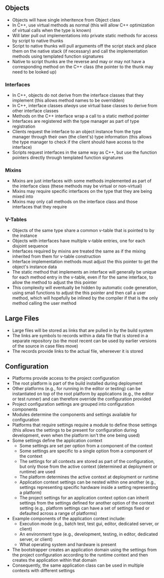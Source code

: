 ## Objects

* Objects will have single inheritence from Object class
* In C++, use virtual methods as normal (this will allow C++ optimization of
  virtual calls when the type is known)
* Will later pull out implementations into private static methods for access by
  script to native thunks
* Script to native thunks will pull arguments off the script stack and place
  them on the native stack (if necessary) and call the implementation methods
  using templated function signatures
* Native to script thunks are the reverse and may or may not have a
  corresponding method on the C++ class (the pointer to the thunk may need to be
  looked up)


### Interfaces

* In C++, objects do not derive from the interface classes that they implement
  (this allows method names to be overridden)
* In C++, interface classes *always* use virtual base classes to derive from
  other interface classes
* Methods on the C++ interface wrap a call to a static method pointer
* Interfaces are registered with the type manager as part of type registration
* Clients request the interface to an object instance from the type manager
  through their own (the client's) type information (this allows the type
  manager to check if the client should have access to the interface)
* Scripts request interfaces in the same way as C++, but use the function
  pointers directly through templated function signatures


### Mixins

* Mixins are just interfaces with some methods implemented as part of the
  interface class (these methods may be virtual or non-virtual)
* Mixins may require specific interfaces on the type that they are being mixed
  into
* Mixins may only call methods on the interface class and those interfaces that
  they require


### V-Tables

* Objects of the same type share a common v-table that is pointed to by the
  instance
* Objects with interfaces have multiple v-table entries, one for each disjoint
  sequence
* Interfaces required by mixins are treated the same as if the mixing inherited
  from them for v-table construction
* Interface implementation methods must adjust the this pointer to get the
  object's instance data
* The static method that implements an interface will generally be unique for
  each method entry in the v-table, even if for the same interface, to allow the
  method to adjust the this pointer
* This complexity will eventually be hidden by automatic code generation, using
  small functions to adjust the this pointer and then call a user method, which
  will hopefully be inlined by the compiler if that is the only method calling
  the user method


## Large Files

* Large files will be stored as links that are pulled in by the build system
* The links are symbols to records within a data file that is stored in a
  separate repository (so the most recent can be used by earlier versions of the
  source in case files move)
* The records provide links to the actual file, whereever it is stored


## Configuration

* Platforms provide access to the project configuration
* The root platform is part of the build installed during deployment
* Other platforms (e.g., for running in the editor or testing) can be
  instantiated on top of the root platform by applications (e.g., the editor or
  test runner) and can therefore override the configuration provided
* Project configuration settings are grouped into configuration components
* Modules determine the components and settings available for configuration
* Platforms that require settings require a module to define those settings
  (this allows the settings to be present for configuration during development,
  even when the platform isn't the one being used)
* Some settings define the application context
  * Some settings are set per option from a component of the context
  * Some settings are specific to a single option from a component of the
    context
  * The settings for all contexts are stored as part of the configuration, but
    only those from the active context (determined at deployment or runtime) are
    used
  * The platform determines the active context at deployment or runtime
  * Application context settings can be nested within one another (e.g.,
    settings representing specific hardware inside a setting representing a
    platform)
  * The project settings for an application context option can inherit settings
    from the settings defined for another option of the context setting (e.g.,
    platform settings can have a set of settings fixed or defaulted across a
    range of platforms)
* Example components of the application context include:
  * Execution mode (e.g., batch test, test gui, editor, dedicated server, or
    client)
  * An environment type (e.g., development, testing, in editor, dedicated
    server, or client)
  * What operating system and hardware is present
* The bootstrapper creates an application domain using the settings from the
  project configuration according to the runtime context and then creates the
  application within that domain
* Consequently, the same application class can be used in multiple contexts
  with different settings
